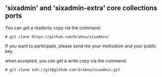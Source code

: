 ## 'sixadmin' and 'sixadmin-extra' core collections ports

You can get a readonly copy via the command:

    # git clone https://github.com/Graknu/sixadmin/
    
If you want to participate, please send me your motivation and your public key.

when accepted, you can get a write copy via the command:

    # git clone ssh://git@github.com:Graknu/sixadmin.git
